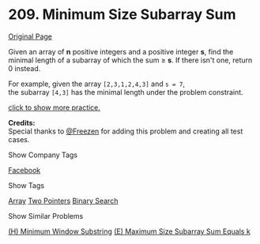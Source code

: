 # 209. Minimum Size Subarray Sum

[Original Page](https://leetcode.com/problems/minimum-size-subarray-sum/)

Given an array of **n** positive integers and a positive integer **s**, find the minimal length of a subarray of which the sum ≥ **s**. If there isn't one, return 0 instead.

For example, given the array `[2,3,1,2,4,3]` and `s = 7`,  
the subarray `[4,3]` has the minimal length under the problem constraint.

[click to show more practice.](#)

<div class="spoilers" style="display: none;">**More practice:**

If you have figured out the _O_(_n_) solution, try coding another solution of which the time complexity is _O_(_n_ log _n_).

</div>

**Credits:**  
Special thanks to [@Freezen](https://oj.leetcode.com/discuss/user/Freezen) for adding this problem and creating all test cases.

<div>

<div id="company_tags" class="btn btn-xs btn-warning">Show Company Tags</div>

<span class="hidebutton">[Facebook](/company/facebook/)</span></div>

<div>

<div id="tags" class="btn btn-xs btn-warning">Show Tags</div>

<span class="hidebutton">[Array](/tag/array/) [Two Pointers](/tag/two-pointers/) [Binary Search](/tag/binary-search/)</span></div>

<div>

<div id="similar" class="btn btn-xs btn-warning">Show Similar Problems</div>

<span class="hidebutton">[(H) Minimum Window Substring](/problems/minimum-window-substring/) [(E) Maximum Size Subarray Sum Equals k](/problems/maximum-size-subarray-sum-equals-k/)</span></div>
